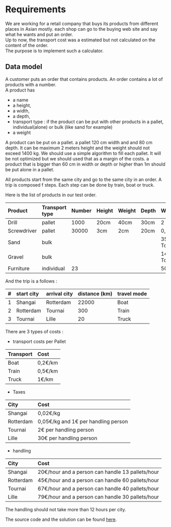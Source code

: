 # Requirements

We are working for a retail company that buys its products from different places in Asian mostly. each shop can go to the buying web site and say what he wants and put an order.   
Up to now, the transport cost was a estimated but not calculated on the content of the order.   
The purpose is to implement such a calculator.

## Data model

A customer puts an order that contains products. An order contains a lot of products with a number.  
A product has

* a name
* a height, 
* a width, 
* a depth, 
* transport type : if the product can be put with other products in a pallet, individual\(alone\) or bulk  \(like sand for example\)
* a weight

A product can be put on a pallet. a pallet 120 cm width and and 80 cm depth. It can be maximum 2 meters height and the weight should not exceed 1400 kg. We should use a simple algorithm to fill each pallet. It will be not optimized but we should used that as a margin of the costs.  a product that is bigger than 60 cm in width or depth or higher than 1m should be put alone in a pallet.

All products start from the same city and go to the same city in an order. A trip is composed f steps. Each step can be done by train, boat or truck.

Here is the list of products in our test order.

| Product | Transport type | Number | Height | Weight | Depth | Weight |
| :--- | :--- | :--- | :--- | :--- | :--- | :--- |
| Drill | pallet | 1000 | 20cm | 40cm | 30cm | 2 kg |
| Screwdriver | pallet | 30000 | 3cm | 2cm | 20cm | 0,2 kg |
| Sand | bulk |  |  |  |  | 35 Tons |
| Gravel | bulk |  |  |  |  | 14 Tons |
| Furniture | individual | 23 |  |  |  | 500 kg |

And the trip is a follows :

| \# | start city | arrival city | distance \(km\) | travel mode |
| :--- | :--- | :--- | :--- | :--- |
| 1 | Shangai | Rotterdam | 22000 | Boat |
| 2 | Rotterdam | Tournai | 300 | Train |
| 3 | Tournai | Lille | 20 | Truck |

There are 3 types of costs :

* transport costs per Pallet

| Transport | Cost |
| :--- | :--- |
| Boat | 0,2€\/km |
| Train | 0,5€\/km |
| Truck | 1€\/km |

* Taxes

| City | Cost |
| :--- | :--- |
| Shangai | 0,02€\/kg |
| Rotterdam | 0,05€\/kg and 1€ per handling person |
| Tournai | 2€ per handling person |
| Lille | 30€ per handling person |

* handling

| City | Cost |
| :--- | :--- |
| Shangai | 20€\/hour and a person can handle 13 pallets\/hour |
| Rotterdam | 45€\/hour and a person can handle 60 pallets\/hour |
| Tournai | 67€\/hour and a person can handle 40 pallets\/hour |
| Lille | 79€\/hour and a person can handle 30 pallets\/hour |

The handling should not take more than 12 hours per city.

The source code and the solution can be found [here](https://github.com/nheron/droolscourse/tree/master/cost-calculation).

